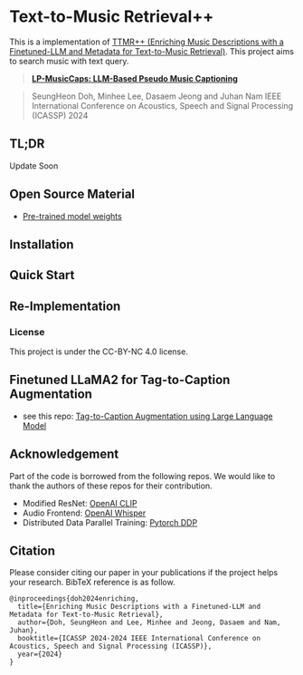 # Text-to-Music Retrieval++ 

This is a implementation of [TTMR++ (Enriching Music Descriptions with a Finetuned-LLM and Metadata for Text-to-Music Retrieval)](#). This project aims to search music with text query. 

> [**LP-MusicCaps: LLM-Based Pseudo Music Captioning**](#)

> SeungHeon Doh, Minhee Lee, Dasaem Jeong and Juhan Nam
> IEEE International Conference on Acoustics, Speech and Signal Processing (ICASSP) 2024


## TL;DR

Update Soon

## Open Source Material
- [Pre-trained model weights](https://huggingface.co/seungheondoh/ttmr-pp/tree/main) 

## Installation

## Quick Start

## Re-Implementation

### License
This project is under the CC-BY-NC 4.0 license.

## Finetuned LLaMA2 for Tag-to-Caption Augmentation
- see this repo: [Tag-to-Caption Augmentation using Large Language Model](https://github.com/seungheondoh/llm-tag-to-caption)

## Acknowledgement
Part of the code is borrowed from the following repos. We would like to thank the authors of these repos for their contribution.

- Modified ResNet: [OpenAI CLIP](https://github.com/openai/CLIP/tree/main)
- Audio Frontend: [OpenAI Whisper](https://github.com/openai/whisper/blob/main/whisper/audio.py)
- Distributed Data Parallel Training: [Pytorch DDP](https://pytorch.org/tutorials/beginner/ddp_series_theory.html)

## Citation
Please consider citing our paper in your publications if the project helps your research. BibTeX reference is as follow.

```
@inproceedings{doh2024enriching,
  title={Enriching Music Descriptions with a Finetuned-LLM and Metadata for Text-to-Music Retrieval},
  author={Doh, SeungHeon and Lee, Minhee and Jeong, Dasaem and Nam, Juhan},
  booktitle={ICASSP 2024-2024 IEEE International Conference on Acoustics, Speech and Signal Processing (ICASSP)},
  year={2024}
}
```